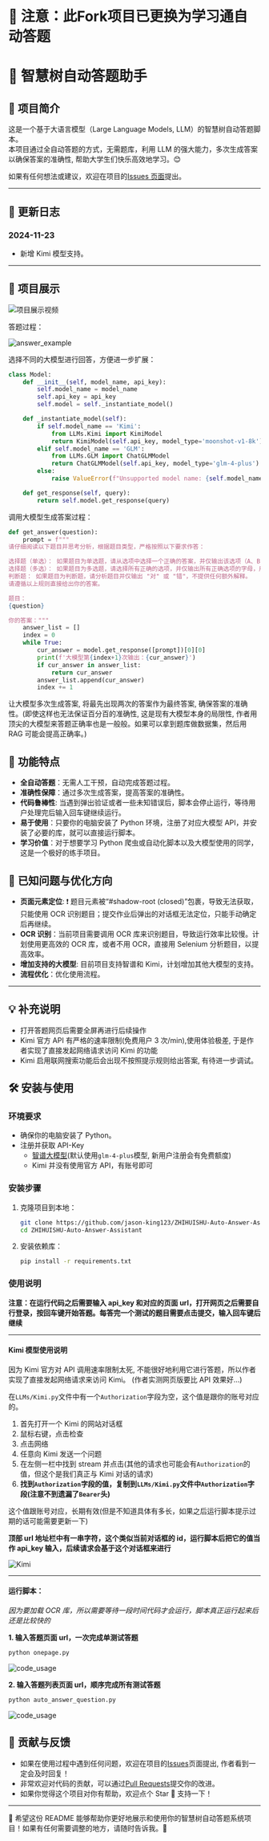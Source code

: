 # 🌟 注意：此Fork项目已更换为学习通自动答题


# 🌟 智慧树自动答题助手

## 📝 项目简介

这是一个基于大语言模型（Large Language Models, LLM）的智慧树自动答题脚本。  
本项目通过全自动答题的方式，无需题库，利用 LLM 的强大能力，多次生成答案以确保答案的准确性, 帮助大学生们快乐高效地学习。😊

如果有任何想法或建议，欢迎在项目的[Issues 页面](https://github.com/king-wang123/ZHIHUISHU-Auto-Answer-Assistant/issues)提出。

---

## 🎯 更新日志

### 2024-11-23

- 新增 Kimi 模型支持。

---

## 🌈 项目展示

![项目展示视频](./data/auto_answer_zhihuishu.gif)

答题过程：

![answer_example](./data/answer_example.png)

选择不同的大模型进行回答，方便进一步扩展：

```python
class Model:
    def __init__(self, model_name, api_key):
        self.model_name = model_name
        self.api_key = api_key
        self.model = self._instantiate_model()

    def _instantiate_model(self):
        if self.model_name == 'Kimi':
            from LLMs.Kimi import KimiModel
            return KimiModel(self.api_key, model_type='moonshot-v1-8k')
        elif self.model_name == 'GLM':
            from LLMs.GLM import ChatGLMModel
            return ChatGLMModel(self.api_key, model_type='glm-4-plus')
        else:
            raise ValueError(f"Unsupported model name: {self.model_name}")

    def get_response(self, query):
        return self.model.get_response(query)
```

调用大模型生成答案过程：

```python
def get_answer(question):
    prompt = f"""
请仔细阅读以下题目并思考分析，根据题目类型，严格按照以下要求作答：

选择题（单选）： 如果题目为单选题，请从选项中选择一个正确的答案，并仅输出该选项（A、B、C或D），不提供任何额外解释。
选择题（多选）： 如果题目为多选题，请选择所有正确的选项，并仅输出所有正确选项的字母，用','分隔（如A,C），按字母顺序排列，不提供任何额外解释。
判断题： 如果题目为判断题，请分析题目并仅输出 "对" 或 "错"，不提供任何额外解释。
请遵循以上规则直接给出你的答案。

题目：
{question}

你的答案："""
    answer_list = []
    index = 0
    while True:
        cur_answer = model.get_response([prompt])[0][0]
        print(f'大模型第{index+1}次输出：{cur_answer}')
        if cur_answer in answer_list:
            return cur_answer
        answer_list.append(cur_answer)
        index += 1
```

让大模型多次生成答案, 将最先出现两次的答案作为最终答案, 确保答案的准确性。(即使这样也无法保证百分百的准确性, 这是现有大模型本身的局限性, 作者用顶尖的大模型来答题正确率也是一般般。如果可以拿到题库做数据集，然后用 RAG 可能会提高正确率。)

## 🚀 功能特点

- **全自动答题**：无需人工干预，自动完成答题过程。
- **准确性保障**：通过多次生成答案，提高答案的准确性。
- **代码鲁棒性**: 当遇到弹出验证或者一些未知错误后，脚本会停止运行，等待用户处理完后输入回车键继续运行。
- **易于使用**：只要你的电脑安装了 Python 环境，注册了对应大模型 API，并安装了必要的库，就可以直接运行脚本。
- **学习价值**：对于想要学习 Python 爬虫或自动化脚本以及大模型使用的同学，这是一个极好的练手项目。

## 🐞 已知问题与优化方向

- **页面元素定位**: ❗ 题目元素被“#shadow-root (closed)”包裹，导致无法获取，只能使用 OCR 识别题目；提交作业后弹出的对话框无法定位，只能手动确定后再继续。
- **OCR 识别**：当前项目需要调用 OCR 库来识别题目，导致运行效率比较慢。计划使用更高效的 OCR 库，或者不用 OCR，直接用 Selenium 分析题目，以提高效率。
- **增加支持的大模型**: 目前项目支持智谱和 Kimi，计划增加其他大模型的支持。
- **流程优化**：优化使用流程。

---

## 💡 补充说明

- 打开答题网页后需要全屏再进行后续操作
- Kimi 官方 API 有严格的速率限制(免费用户 3 次/min),使用体验极差, 于是作者实现了直接发起网络请求访问 Kimi 的功能
- Kimi 启用联网搜索功能后会出现不按照提示规则给出答案, 有待进一步调试。

## 🛠️ 安装与使用

### 环境要求

- 确保你的电脑安装了 Python。
- 注册并获取 API-Key
  - [智谱大模型](https://open.bigmodel.cn/console/overview)(默认使用`glm-4-plus`模型, 新用户注册会有免费额度)
  - Kimi 并没有使用官方 API，有账号即可

### 安装步骤

1. 克隆项目到本地：

   ```bash
   git clone https://github.com/jason-king123/ZHIHUISHU-Auto-Answer-Assistant.git
   cd ZHIHUISHU-Auto-Answer-Assistant
   ```

2. 安装依赖库：

   ```bash
   pip install -r requirements.txt
   ```

### 使用说明

**注意：在运行代码之后需要输入 api_key 和对应的页面 url，打开网页之后需要自行登录，按回车键开始答题。每答完一个测试的题目需要点击提交，输入回车键后继续**

---

#### Kimi 模型使用说明

因为 Kimi 官方对 API 调用速率限制太死, 不能很好地利用它进行答题，所以作者实现了直接发起网络请求来访问 Kimi。
(作者实测网页版要比 API 效果好...)

在`LLMs/Kimi.py`文件中有一个`Authorization`字段为空，这个值是跟你的账号对应的。

1. 首先打开一个 Kimi 的网站对话框
2. 鼠标右键，点击检查
3. 点击网络
4. 任意向 Kimi 发送一个问题
5. 在左侧一栏中找到 stream 并点击(其他的请求也可能会有`Authorization`的值，但这个是我们真正与 Kimi 对话的请求)
6. **找到`Authorization`字段的值，复制到`LLMs/Kimi.py`文件中`Authorization`字段(注意不到遗漏了`Bearer`头)**

这个值跟账号对应，长期有效(但是不知道具体有多长，如果之后运行脚本提示过期的话可能需要更新一下)

**顶部 url 地址栏中有一串字符，这个类似当前对话框的 id，运行脚本后把它的值当作 api_key 输入，后续请求会基于这个对话框来进行**

![Kimi](./data/Kimi.png)

---

#### 运行脚本：

_因为要加载 OCR 库，所以需要等待一段时间代码才会运行，脚本真正运行起来后还是比较快的_

**1. 输入答题页面 url，一次完成单测试答题**

```bash
python onepage.py
```

![code_usage](./data/onepage_example.png)

**2. 输入答题列表页面 url，顺序完成所有测试答题**

```bash
python auto_answer_question.py
```

![code_usage](./data/all_example.png)

## 🤝 贡献与反馈

- 如果在使用过程中遇到任何问题，欢迎在项目的[Issues](https://github.com/king-wang123/ZHIHUISHU-Auto-Answer-Assistant/issues)页面提出, 作者看到一定会及时回复！
- 非常欢迎对代码的贡献，可以通过[Pull Requests](https://github.com/king-wang123/ZHIHUISHU-Auto-Answer-Assistant/pulls)提交你的改进。
- 如果你觉得这个项目对你有帮助，欢迎点个 Star 🌟 支持一下！

---

🌈 希望这份 README 能够帮助你更好地展示和使用你的智慧树自动答题系统项目！如果有任何需要调整的地方，请随时告诉我。🚀
